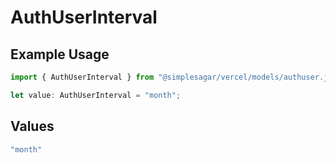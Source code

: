 # AuthUserInterval

## Example Usage

```typescript
import { AuthUserInterval } from "@simplesagar/vercel/models/authuser.js";

let value: AuthUserInterval = "month";
```

## Values

```typescript
"month"
```